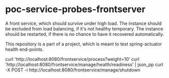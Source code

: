 # poc-service-probes-frontserver

A front service, which should survive under high load.
The instance should be excluded from load balancing, if it's not healthy temporary.
The instance should be restarted, if there is no chance to have it recovered automatically.

This repository is a part of a project, which is meant to test spring-actuator health end-points.



curl 'http://localhost:8080/frontservice/process?weight=10'
curl 'http://localhost:8080/frontservice/manage/health/readiness' | json_pp
curl -X POST -i http://localhost:8080/frontservice/manage/shutdown
